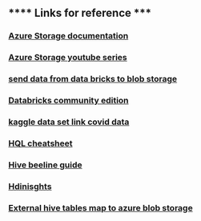
## **** Links for reference ***
### [Azure Storage documentation](https://docs.databricks.com/data/data-sources/azure/azure-storage.html#language-python)
### [Azure Storage youtube series ](https://www.youtube.com/watch?v=5FX4vMvduEg&list=PLY-V_O-O7h4czJkAGTM9n1_HmJ3XD1MEO&index=5)
### [send data from data bricks to blob storage](https://medium.com/@zifah/how-to-write-data-from-an-azure-databricks-notebook-to-an-azure-blob-storage-container-283bfdf23893)
### [Databricks community edition ](https://docs.microsoft.com/en-us/answers/questions/35165/databricks-cluster-does-not-work-with-free-trial-s.html)
### [kaggle data set link covid data](https://www.kaggle.com/imdevskp/corona-virus-report)
### [HQL cheatsheet](https://hortonworks.com/wp-content/uploads/2013/05/hql_cheat_sheet.pdf)
### [Hive beeline guide](https://docs.microsoft.com/en-us/azure/hdinsight/hadoop/apache-hadoop-use-hive-beeline)
### [Hdinisghts ](https://docs.microsoft.com/en-us/archive/blogs/azuredatalake/hdinsight-attach-additional-azure-storage-accounts-to-the-cluster)
### [External hive tables map to azure blob storage](https://stackoverflow.com/questions/51437057/hive-external-tables-map-to-azure-blob-storage)
